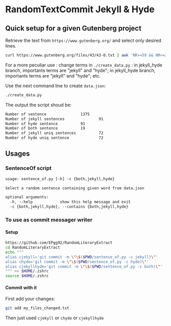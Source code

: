 # RandomTextCommit Jekyll & Hyde

## Quick setup for a given Gutenberg project

Retrieve the text from `https://www.gutenberg.org/` and select only desired lines. 

```sh
curl https://www.gutenberg.org/files/43/43-0.txt | awk 'NR>=59 && NR<=2583 { print }' > jekyll_hyde.txt
```

For a more peculiar use : change terms in `./create_data.py` : in jekyll_hyde branch, importants terms are "jekyll" and "hyde"; in jekyll_hyde branch, importants terms are "jekyll" and "hyde"; etc.

Use the next command line to create `data.json`:

```sh
./create_data.py
```

The output the script shoud be: 

```txt
Number of sentence               1375
Number of jekyll sentences               91
Number of hyde sentence          91
Number of both sentence          19
Number of jekyll uniq sentences          72
Number of hyde uniq sentence             72
```


## Usages

### SentenceOf script

```txt
usage: sentence_of.py [-h] -c {both,jekyll,hyde}

Select a random sentence containing given word from data.json

optional arguments:
  -h, --help            show this help message and exit
  -c {both,jekyll,hyde}, --contains {both,jekyll,hyde}
```

### To use as commit messager writer

#### Setup

```sh
https://github.com/EPgg92/RandomLiteraryExtract
cd RandomLiteraryExtract
echo """
alias cjekyll='git commit -m \"\$($PWD/sentence_of.py -c jekyll)\"' 
alias chyde='git commit -m \"\$($PWD/sentence_of.py -c hyde)\"' 
alias cjekyllhyde='git commit -m \"\$($PWD/sentence_of.py -c both)\"' 
""" >> $HOME/.zshrc
source $HOME/.zshrc
```

#### Commit with it 

First add your changes:

```sh
git add my_files_changed.txt
```

Then just used `cjekyll` or `chyde` or `cjekyllhyde`

